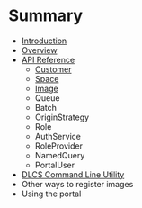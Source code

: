 # Summary

* [Introduction](README.md)
* [Overview](overview.md)
* [API Reference](API_Reference/README.md)
   * [Customer](API_Reference/customer.md)
   * [Space](API_Reference/space.md)
   * [Image](API_Reference/image.md)
   * Queue
   * Batch
   * OriginStrategy
   * Role
   * AuthService
   * RoleProvider
   * NamedQuery
   * PortalUser
* [DLCS Command Line Utility](dlcscommand_line_utility_md.md)
* Other ways to register images
* Using the portal

